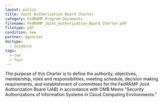 ```yaml
---
layout: policy   
title: Joint Authorization Board Charter
category: FedRAMP Program Documents
filename: FedRAMP_Joint_Authorization_Board_Charter.pdf
filetype: pdf
condition: new
partner: Agencies
doctype:
  - Guidance
tags:
  - two
  - four
---
```

The purpose of this Charter is to define the authority, objectives, membership, roles and responsibilities, meeting schedule, decision making requirements, and establishment of committees for the FedRAMP Joint Authorization Board (JAB) in accordance with OMB Memo "Security Authorizations of Information Systems in Cloud Computing Environments."